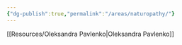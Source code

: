 ```yaml
---
{"dg-publish":true,"permalink":"/areas/naturopathy/"}
---
```


[[Resources/Oleksandra Pavlenko\|Oleksandra Pavlenko]]